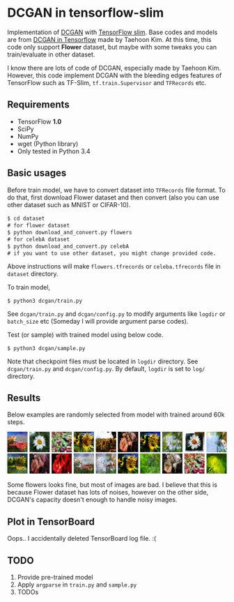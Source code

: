 # DCGAN in tensorflow-slim

Implementation of [DCGAN](https://arxiv.org/abs/1511.06434) with [TensorFlow slim](https://github.com/tensorflow/tensorflow/tree/master/tensorflow/contrib/slim). Base codes and models are from [DCGAN in Tensorflow](https://github.com/carpedm20/DCGAN-tensorflow) made by Taehoon Kim.
At this time, this code only support **Flower** dataset, but maybe with some tweaks you can train/evaluate in other dataset.

I know there are lots of code of DCGAN, especially made by Taehoon Kim. However, this code implement DCGAN with the bleeding edges features of TensorFlow such as TF-Slim, `tf.train.Supervisor` and `TFRecords` etc.

## Requirements

- TensorFlow **1.0**
- SciPy
- NumPy
- wget (Python library)
- Only tested in Python 3.4

## Basic usages
Before train model, we have to convert dataset into `TFRecords` file format. To do that, first download Flower dataset and then convert (also you can use other dataset such as MNIST or CIFAR-10).
```shell
$ cd dataset
# for flower dataset
$ python download_and_convert.py flowers
# for celebA dataset
$ python download_and_convert.py celebA
# if you want to use other dataset, you might change provided code.
```
Above instructions will make `flowers.tfrecords` or `celeba.tfrecords` file in `dataset` directory.

To train model,
```shell
$ python3 dcgan/train.py
```
See `dcgan/train.py` and `dcgan/config.py` to modify arguments like `logdir` or `batch_size` etc (Someday I will provide argument parse codes).

Test (or sample) with trained model using below code.
```shell
$ python3 dcgan/sample.py
```
Note that checkpoint files must be located in `logdir` directory. See `dcgan/train.py` and `dcgan/config.py`. By default, `logdir` is set to `log/` directory.

## Results
Below examples are randomly selected from model with trained around 60k steps.

![flower_result1](assets/img1.jpg)
![flower_result2](assets/img2.jpg)

Some flowers looks fine, but most of images are bad. I believe that this is because Flower dataset has lots of noises, however on the other side, DCGAN's capacity doesn't enough to handle noisy images.

## Plot in TensorBoard
Oops.. I accidentally deleted TensorBoard log file. :(

## TODO

1. Provide pre-trained model
2. Apply `argparse` in `train.py` and `sample.py`
3. TODOs
